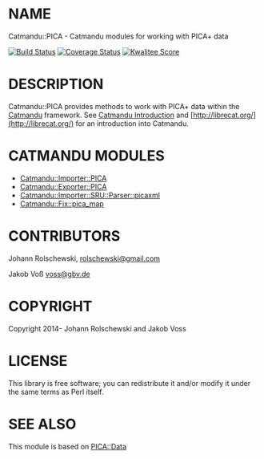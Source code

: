 # NAME

Catmandu::PICA - Catmandu modules for working with PICA+ data

[![Build Status](https://travis-ci.org/gbv/Catmandu-PICA.png)](https://travis-ci.org/gbv/Catmandu-PICA)
[![Coverage Status](https://coveralls.io/repos/gbv/Catmandu-PICA/badge.png?branch=master)](https://coveralls.io/r/gbv/Catmandu-PICA?branch=master)
[![Kwalitee Score](http://cpants.cpanauthors.org/dist/Catmandu-PICA.png)](http://cpants.cpanauthors.org/dist/Catmandu-PICA)

# DESCRIPTION

Catmandu::PICA provides methods to work with PICA+ data within the [Catmandu](https://metacpan.org/pod/Catmandu)
framework.  See [Catmandu Introduction](https://github.com/LibreCat/Catmandu/wiki/Introduction) and [http://librecat.org/](http://librecat.org/) for an
introduction into Catmandu.

# CATMANDU MODULES

- [Catmandu::Importer::PICA](https://metacpan.org/pod/Catmandu::Importer::PICA)
- [Catmandu::Exporter::PICA](https://metacpan.org/pod/Catmandu::Exporter::PICA)
- [Catmandu::Importer::SRU::Parser::picaxml](https://metacpan.org/pod/Catmandu::Importer::SRU::Parser::picaxml)
- [Catmandu::Fix::pica\_map](https://metacpan.org/pod/Catmandu::Fix::pica_map)

# CONTRIBUTORS

Johann Rolschewski, <rolschewski@gmail.com>

Jakob Voß <voss@gbv.de>

# COPYRIGHT

Copyright 2014- Johann Rolschewski and Jakob Voss

# LICENSE

This library is free software; you can redistribute it and/or modify it under
the same terms as Perl itself.

# SEE ALSO

This module is based on [PICA::Data](https://metacpan.org/pod/PICA::Data)
